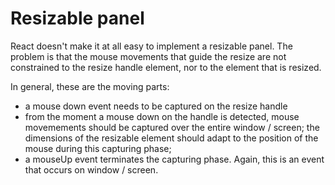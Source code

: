 # Resizable panel

React doesn't make it at all easy to implement a resizable panel. The problem is that
the mouse movements that guide the resize are not constrained to the resize handle element, nor
to the element that is resized.

In general, these are the moving parts:
- a mouse down event needs to be captured on the resize handle
- from the moment a mouse down on the handle is detected, mouse movemements should be captured
over the entire window / screen; the dimensions of the resizable element should adapt to the
position of the mouse during this capturing phase;
- a mouseUp event terminates the capturing phase. Again, this is an event that occurs on window /
screen.